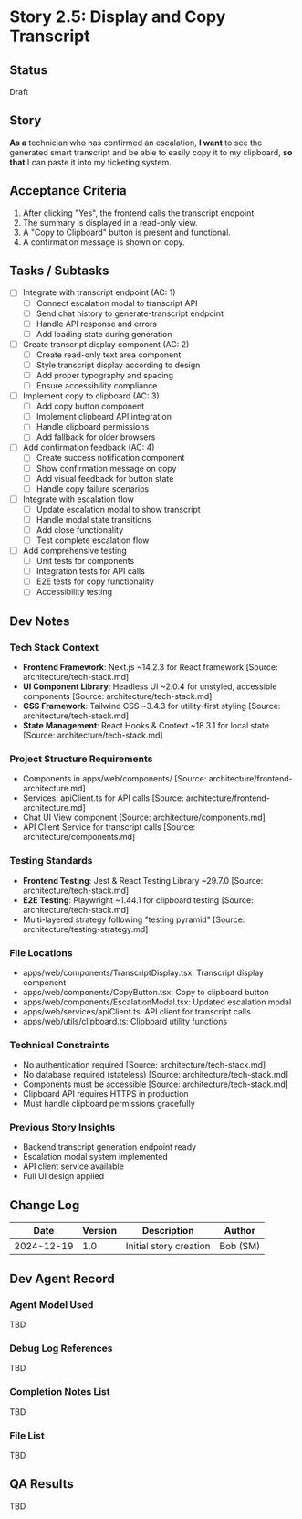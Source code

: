 # Story 2.5: Display and Copy Transcript

## Status
Draft

## Story
**As a** technician who has confirmed an escalation,
**I want** to see the generated smart transcript and be able to easily copy it to my clipboard,
**so that** I can paste it into my ticketing system.

## Acceptance Criteria
1. After clicking "Yes", the frontend calls the transcript endpoint.
2. The summary is displayed in a read-only view.
3. A "Copy to Clipboard" button is present and functional.
4. A confirmation message is shown on copy.

## Tasks / Subtasks
- [ ] Integrate with transcript endpoint (AC: 1)
  - [ ] Connect escalation modal to transcript API
  - [ ] Send chat history to generate-transcript endpoint
  - [ ] Handle API response and errors
  - [ ] Add loading state during generation
- [ ] Create transcript display component (AC: 2)
  - [ ] Create read-only text area component
  - [ ] Style transcript display according to design
  - [ ] Add proper typography and spacing
  - [ ] Ensure accessibility compliance
- [ ] Implement copy to clipboard (AC: 3)
  - [ ] Add copy button component
  - [ ] Implement clipboard API integration
  - [ ] Handle clipboard permissions
  - [ ] Add fallback for older browsers
- [ ] Add confirmation feedback (AC: 4)
  - [ ] Create success notification component
  - [ ] Show confirmation message on copy
  - [ ] Add visual feedback for button state
  - [ ] Handle copy failure scenarios
- [ ] Integrate with escalation flow
  - [ ] Update escalation modal to show transcript
  - [ ] Handle modal state transitions
  - [ ] Add close functionality
  - [ ] Test complete escalation flow
- [ ] Add comprehensive testing
  - [ ] Unit tests for components
  - [ ] Integration tests for API calls
  - [ ] E2E tests for copy functionality
  - [ ] Accessibility testing

## Dev Notes

### Tech Stack Context
- **Frontend Framework**: Next.js ~14.2.3 for React framework [Source: architecture/tech-stack.md]
- **UI Component Library**: Headless UI ~2.0.4 for unstyled, accessible components [Source: architecture/tech-stack.md]
- **CSS Framework**: Tailwind CSS ~3.4.3 for utility-first styling [Source: architecture/tech-stack.md]
- **State Management**: React Hooks & Context ~18.3.1 for local state [Source: architecture/tech-stack.md]

### Project Structure Requirements
- Components in apps/web/components/ [Source: architecture/frontend-architecture.md]
- Services: apiClient.ts for API calls [Source: architecture/frontend-architecture.md]
- Chat UI View component [Source: architecture/components.md]
- API Client Service for transcript calls [Source: architecture/components.md]

### Testing Standards
- **Frontend Testing**: Jest & React Testing Library ~29.7.0 [Source: architecture/tech-stack.md]
- **E2E Testing**: Playwright ~1.44.1 for clipboard testing [Source: architecture/tech-stack.md]
- Multi-layered strategy following "testing pyramid" [Source: architecture/testing-strategy.md]

### File Locations
- apps/web/components/TranscriptDisplay.tsx: Transcript display component
- apps/web/components/CopyButton.tsx: Copy to clipboard button
- apps/web/components/EscalationModal.tsx: Updated escalation modal
- apps/web/services/apiClient.ts: API client for transcript calls
- apps/web/utils/clipboard.ts: Clipboard utility functions

### Technical Constraints
- No authentication required [Source: architecture/tech-stack.md]
- No database required (stateless) [Source: architecture/tech-stack.md]
- Components must be accessible [Source: architecture/tech-stack.md]
- Clipboard API requires HTTPS in production
- Must handle clipboard permissions gracefully

### Previous Story Insights
- Backend transcript generation endpoint ready
- Escalation modal system implemented
- API client service available
- Full UI design applied

## Change Log
| Date | Version | Description | Author |
|------|---------|-------------|--------|
| 2024-12-19 | 1.0 | Initial story creation | Bob (SM) |

## Dev Agent Record

### Agent Model Used
TBD

### Debug Log References
TBD

### Completion Notes List
TBD

### File List
TBD

## QA Results
TBD 